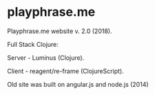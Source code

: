 # playphrase.me

Playphrase.me website v. 2.0 (2018).

Full Stack Clojure:

Server - Luminus (Clojure).

Client - reagent/re-frame (ClojureScript).

Old site was built on angular.js and node.js (2014)
